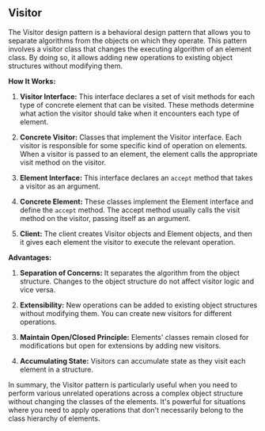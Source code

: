 ## Visitor

The Visitor design pattern is a behavioral design pattern that allows you to separate algorithms from the objects on which they operate. This pattern involves a visitor class that changes the executing algorithm of an element class. By doing so, it allows adding new operations to existing object structures without modifying them.

**How It Works:**

1. **Visitor Interface:** This interface declares a set of visit methods for each type of concrete element that can be visited. These methods determine what action the visitor should take when it encounters each type of element.

2. **Concrete Visitor:** Classes that implement the Visitor interface. Each visitor is responsible for some specific kind of operation on elements. When a visitor is passed to an element, the element calls the appropriate visit method on the visitor.

3. **Element Interface:** This interface declares an `accept` method that takes a visitor as an argument.

4. **Concrete Element:** These classes implement the Element interface and define the `accept` method. The accept method usually calls the visit method on the visitor, passing itself as an argument.

5. **Client:** The client creates Visitor objects and Element objects, and then it gives each element the visitor to execute the relevant operation.

**Advantages:**

1. **Separation of Concerns:** It separates the algorithm from the object structure. Changes to the object structure do not affect visitor logic and vice versa.

2. **Extensibility:** New operations can be added to existing object structures without modifying them. You can create new visitors for different operations.

3. **Maintain Open/Closed Principle:** Elements' classes remain closed for modifications but open for extensions by adding new visitors.

4. **Accumulating State:** Visitors can accumulate state as they visit each element in a structure.

In summary, the Visitor pattern is particularly useful when you need to perform various unrelated operations across a complex object structure without changing the classes of the elements. It's powerful for situations where you need to apply operations that don't necessarily belong to the class hierarchy of elements.